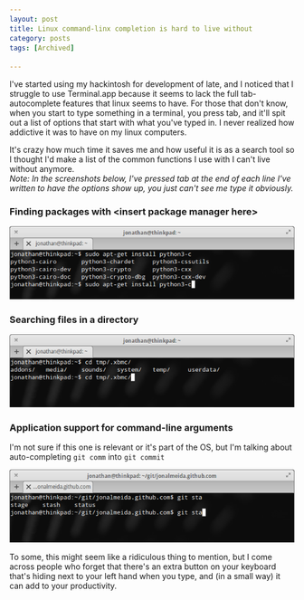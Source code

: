 ```yaml
---
layout: post
title: Linux command-linx completion is hard to live without
category: posts
tags: [Archived]

---
```


I've started using my hackintosh for development of late, and I noticed that I struggle to use Terminal.app because it seems to lack the full tab-autocomplete features that linux seems to have. For those that don't know, when you start to type something in a terminaI, you press tab, and it'll spit out a list of options that start with what you've typed in. I never realized how addictive it was to have on my linux computers.

It's crazy how much time it saves me and how useful it is as a search tool so I thought I'd make a list of the common functions I use with I can't live without anymore.<br>
*Note: In the screenshots below, I've pressed tab at the end of each line I've written to have the options show up, you just can't see me type it obviously.*
### Finding packages with \<insert package manager here\>
![](/images/20140104/1.png)
### Searching files in a directory
![](/images/20140104/2.png)
### Application support for command-line arguments
I'm not sure if this one is relevant or it's part of the OS, but I'm talking about auto-completing `git comm` into `git commit`

![](/images/20140104/3.png)

To some, this might seem like a ridiculous thing to mention, but I come across people who forget that there's an extra button on your keyboard that's hiding next to your left hand when you type, and (in a small way) it can add to your productivity.